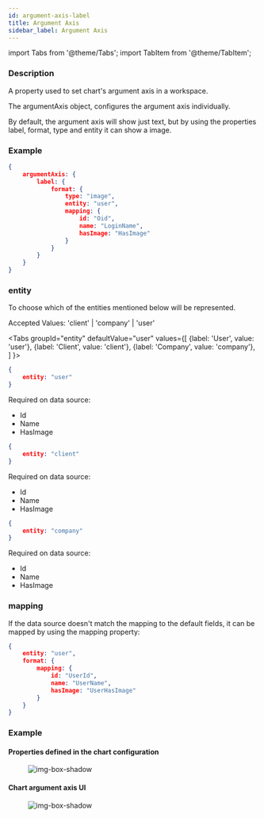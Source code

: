 ```yaml
---
id: argument-axis-label
title: Argument Axis
sidebar_label: Argument Axis
---
```


import Tabs from '@theme/Tabs';
import TabItem from '@theme/TabItem';

### Description
A property used to set chart's argument axis in a workspace. 

The argumentAxis object, configures the argument axis individually.

By default, the argument axis will show just text, but by using the properties label, format, type and entity it can show a image.

### Example

```json
{
    argumentAxis: {
        label: {
            format: {
                type: "image",
                entity: "user",
                mapping: {
                    id: "Oid",
                    name: "LoginName",
                    hasImage: "HasImage"
                }
            }
        }
    }
}
```

### entity
To choose which of the entities mentioned below will be represented.

Accepted Values: 'client' | 'company' | 'user' 

<Tabs
  groupId="entity"
  defaultValue="user"
  values={[
    {label: 'User', value: 'user'},
    {label: 'Client', value: 'client'},
    {label: 'Company', value: 'company'},
  ]
}>
<TabItem value="user">

```json
{
    entity: "user"
}
```

Required on data source:
- Id
- Name
- HasImage

</TabItem>
<TabItem value="client">

```json
{
    entity: "client"
}
```

Required on data source:
- Id
- Name
- HasImage

</TabItem>
<TabItem value="company">

```json
{
    entity: "company"
}
```

Required on data source:
- Id
- Name
- HasImage

</TabItem>
</Tabs>

### mapping

If the data source doesn't match the mapping to the default fields, it can be mapped by using the mapping property:
```json
{
    entity: "user",
    format: {
        mapping: {
            id: "UserId",
            name: "UserName",
            hasImage: "UserHasImage"
        }
    }
}
```

### Example

#### Properties defined in the chart configuration
<figure>

![img-box-shadow](/img/craft/panels/chart/argumentAxis/image-label-properties.png)
</figure>

#### Chart argument axis UI
<figure>

![img-box-shadow](/img/craft/panels/chart/argumentAxis/argument-axis-ui.png)
</figure>
